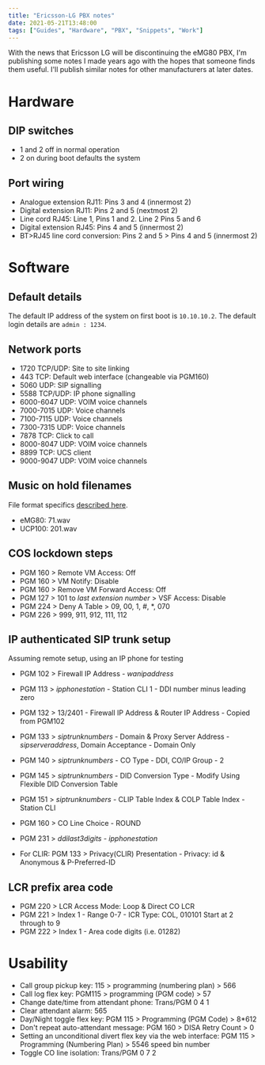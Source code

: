 ```yaml
---
title: "Ericsson-LG PBX notes"
date: 2021-05-21T13:48:00
tags: ["Guides", "Hardware", "PBX", "Snippets", "Work"]
---
```


With the news that Ericsson LG will be discontinuing the eMG80 PBX, I'm publishing some notes I made years ago with the hopes that someone finds them useful. I'll publish similar notes for other manufacturers at later dates.

# Hardware

## DIP switches
* 1 and 2 off in normal operation
* 2 on during boot defaults the system

## Port wiring
* Analogue extension RJ11: Pins 3 and 4 (innermost 2)
* Digital extension RJ11: Pins 2 and 5 (nextmost 2)
* Line cord RJ45: Line 1, Pins 1 and 2. Line 2 Pins 5 and 6
* Digital extension RJ45: Pins 4 and 5 (innermost 2)
* BT>RJ45 line cord conversion: Pins 2 and 5 > Pins 4 and 5 (innermost 2)

# Software

## Default details
The default IP address of the system on first boot is `10.10.10.2`. The default login details are `admin : 1234`.

## Network ports
* 1720 TCP/UDP: Site to site linking
* 443 TCP: Default web interface (changeable via PGM160)
* 5060 UDP: SIP signalling
* 5588 TCP/UDP: IP phone signalling
* 6000-6047 UDP: VOIM voice channels
* 7000-7015 UDP: Voice channels
* 7100-7115 UDP: Voice channels
* 7300-7315 UDP: Voice channels
* 7878 TCP: Click to call
* 8000-8047 UDP: VOIM voice channels
* 8899 TCP: UCS client
* 9000-9047 UDP: VOIM voice channels

## Music on hold filenames
File format specifics [described here](/ffmpeg-audio-conversions-for-pbx/).
* eMG80: 71.wav
* UCP100: 201.wav

## COS lockdown steps
* PGM 160 > Remote VM Access: Off
* PGM 160 > VM Notify: Disable
* PGM 160 > Remove VM Forward Access: Off
* PGM 127 > 101 to *last extension number* > VSF Access: Disable
* PGM 224 > Deny A Table > 09, 00, 1, #, *, 070
* PGM 226 > 999, 911, 912, 111, 112

## IP authenticated SIP trunk setup
Assuming remote setup, using an IP phone for testing
* PGM 102 > Firewall IP Address - *wanipaddress*
* PGM 113 > *ipphonestation* - Station CLI 1 - DDI number minus leading zero
* PGM 132 > 13/2401 - Firewall IP Address & Router IP Address - Copied from PGM102
* PGM 133 > *siptrunknumbers* - Domain & Proxy Server Address - *sipserveraddress*, Domain Acceptance - Domain Only
* PGM 140 > *siptrunknumbers* - CO Type - DDI, CO/IP Group - 2
* PGM 145 > *siptrunknumbers* - DID Conversion Type - Modify Using Flexible DID Conversion Table
* PGM 151 > *siptrunknumbers* - CLIP Table Index & COLP Table Index - Station CLI
* PGM 160 > CO Line Choice - ROUND
* PGM 231 > *ddilast3digits* - *ipphonestation*

* For CLIR: PGM 133 > Privacy(CLIR) Presentation - Privacy: id & Anonymous & P-Preferred-ID

## LCR prefix area code
* PGM 220 > LCR Access Mode: Loop & Direct CO LCR
* PGM 221 > Index 1 - Range 0-7 - ICR Type: COL, 010101 Start at 2 through to 9
* PGM 222 > Index 1 - Area code digits (i.e. 01282)

# Usability
* Call group pickup key: 115 > programming (numbering plan) > 566
* Call log flex key: PGM115 > programming (PGM code) > 57 
* Change date/time from attendant phone: Trans/PGM 0 4 1
* Clear attendant alarm: 565
* Day/Night toggle flex key: PGM 115 > Programming (PGM Code) > 8*612
* Don't repeat auto-attendant message: PGM 160 > DISA Retry Count > 0
* Setting an unconditional divert flex key via the web interface: PGM 115 > Programming (Numbering Plan) > 5546 speed bin number
* Toggle CO line isolation: Trans/PGM 0 7 2

